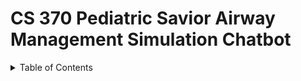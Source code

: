 # CS 370 Pediatric Savior Airway Management Simulation Chatbot

<details>
  <summary>Table of Contents</summary>
  <ol>
    <li><a href="#overview-of-the-project">Overview of the Project</a></li>
    <li><a href="#user-guide">User Guide</a>
      <ul>
        <li><a href="#guide-for-residents">Guide For Residents</a>
          <ul>
            <li><a href="#sign-up-sign-in1">Sign-Up/Sign-In</a></li>
            <li><a href="#airway-management-assistant1">Airway Management Assistant</a></li>
          </ul>
        </li>
        <li><a href="#guide-for-researchers">Guide For Researchers</a>
          <ul>
            <li><a href="#sign-up-sign-in2">Sign-Up/Sign-In</a></li>
            <li><a href="#airway-management-assistant2">Airway Management Assistant</a></li>
            <li><a href="#data-collection">Data Collection</a></li>
            <li><a href="#chat-history">Chat History</a></li>
          </ul>
        </li>
      </ul>
    </li>
    <li><a href="#frontend-design">FrontEnd Design</a>
      <ul>
        <li><a href="#react-framework-chatbot-interface">React Framework ChatBot Interface Design</a></li>
        <li><a href="#data-collection-page-design">Data Collection Page Design</a></li>
        <li><a href="#chat-history-design">Chat History Design</a></li>
        <li><a href="#authentication-with-auth0">Authentication With Auth0</a></li>
      </ul>
    </li>
    <li><a href="#backend-design">BackEnd Design</a>
      <ul>
        <li><a href="#mongodb-database">MongoDB Database</a></li>
        <li><a href="#gpt-training">GPT Training</a></li>
      </ul>
    </li>
    <li><a href="#aws-hosting">AWS Hosting</a>
      <ul>
        <li><a href="#backend-hosting-aws-elastic-beanstalk">Backend Hosting - AWS Elastic Beanstalk</a></li>
        <li><a href="#frontend-hosting">FrontEnd Hosting</a></li>
        <li><a href="#Obtaining-SSL-Certificate-and-Domain Purchases">Obtaining SSL Certificate and Domain Purchases</a></li>
        <li><a href="#Adding-SSL-Certificate-and-DNS-Configuration">Adding SSL Certificate and DNS Configuration</a></li>


## Overview of the Project
<p>This section will provide a comprehensive overview of the Pediatric Savior Airway Management Simulation Chatbot project, including its objectives, scope, and impact on pediatric care training.</p>

## User Guide
### Guide For Residents
#### Sign-Up/Sign-In

<a name="sign-up-sign-in1"></a>

<p>Instructions for residents to sign up and sign in to the system.</p>

#### Airway Management Assistant

<a name="airway-management-assistant1"></a>

<p>Details on how residents can use the airway management assistant feature.</p>

### Guide For Researchers

<a name="sign-up-sign-in2"></a>

#### Sign-Up/Sign-In
<p>Instructions for researchers to sign up and sign in to the system.</p>

#### Airway Management Assistant

<a name="airway-management-assistant2"></a>

<p>Explanation of how the airway management assistant supports researchers.</p>

#### Data Collection
<p>Guidelines on how researchers can collect and manage data.</p>

#### Chat History
<p>Information on accessing and utilizing chat history for research purposes.</p>

## FrontEnd Design
<a name="react-framework-chatbot-interface"></a>

### React Framework ChatBot Interface Design

The `ChatbotUi` component is designed to facilitate interactive conversations with a ChatGPT-like model by managing message exchanges and dynamic content within a chat interface.

#### State Management
The component leverages React's `useState` hook to manage various states:
- `messages`: An array of message objects representing the conversation history.
- `userInput`: The current text input from the user.
- `isLoading`: Indicates whether the chatbot is generating a response.
- `loading`: Tracks the initialization status of the chatbot.

#### Key Functionalities
- **Message Handling**: Users can send messages through an input form, which are then processed by a backend server. Responses from the chatbot, including text and images, are fetched and displayed in the chat window.
- **Image Fetching**: If a response includes an image reference, the component fetches and displays this image as part of the conversation.
- **Conversation Initialization and Reset**: Provides functionality to reset the chat to a clean state and reinitialize the conversation.
- **Automatic Scrolling and Session Storage**: Implements automatic scrolling to the latest messages and stores the conversation history in session storage to preserve chat state across page reloads.

#### Effects and Refs
- **Auto-scroll Effect**: Uses `useEffect` to automatically scroll the chat window to the latest message when the `messages` array is updated.
- **Session Storage Effect**: Another `useEffect` ensures the conversation history is either retrieved from session storage or initialized afresh when the component mounts.
- **Chat Window Reference**: Utilizes `useRef` to reference the chat window DOM element for auto-scrolling functionalities.

#### User Interface
- **Chat Window**: Displays messages as either text or images, with visual differentiation between user and bot messages.
- **Input Form**: Includes text input for messages, a submit button to send messages, and a reset button to clear the chat history.
- **Loading Indicators**: Displays visual indicators during chatbot response generation and initialization, enhancing the interactive experience.

### Data Collection Page Design
Designed to manage complex forms for collecting detailed medical scenario data, utilizing React's state management capabilities.

#### State Management
- `formData` for storing detailed patient and scenario information.
- `phases` for managing an array of medical phases, each containing specific medical data.
- `isSubmitting` to control the submission process and prevent duplicate submissions.

#### Form Handling Functions
- `handleChange` updates nested fields within `formData`.
- `handlePhaseChange` updates nested fields within a specific phase in the `phases` array based on user interaction.
- `addPhase` allows users to dynamically add new phases to the form.
- `handleSubmit` handles form submission, sending data to a server and managing the submission status.

#### User Interface
The form is divided into multiple sections to input various types of data:
- Scenario outlines and objectives.
- Patient basic information and medical history.
- Detailed inputs for each phase including vital signs and medical procedures.
Dynamic form sections allow for the addition of new phases as needed.
Submission controls include buttons for adding phases and submitting the entire form.

#### Interaction
Users can input and edit data across various nested fields and dynamically add more phases as required. The form provides comprehensive data collection capabilities with structured input handling for complex scenarios, making it suitable for detailed medical data entry tasks.

### Chat History Design
Fetches and displays chat history based on user inputs using React framework.

#### State Management
The component maintains several pieces of state:
- `participantID`: Stores the inputted participant ID.
- `dateFilter`: Holds the selected date to filter the chat history.
- `chatHistory`: Contains the fetched chat conversations, organized by date.
- `error`: Captures and displays any errors during the chat data fetching process.

#### Event Handlers
- **handleParticipantIDChange**: Updates the `participantID` state with the user's input.
- **handleDateChange**: Sets the `dateFilter` state based on the user's date selection.

#### Data Fetching and Processing
- **fetchChatHistory**: An asynchronous function that:
  - Retrieves chat history data from a specified endpoint using the participant ID.
  - Processes this data to group messages by their respective dates.
  - Applies a date filter if specified.
  - Handles any errors by setting the `error` state.

#### Rendering
The component renders the following UI elements:
- **Input Fields**: For entering the participant ID and selecting a date filter.
- **Fetch Button**: Triggers the chat history fetching process.
- **Error Display**: Conditionally shown if an error occurs during data fetching.
- **Chat Logs**: Displays the chat history, grouped by date, if available.

### Authentication With Auth0
<p>Overview of how Auth0 is used for authentication in the frontend.</p>

## BackEnd Design
### MongoDB Database
<p>Description of the MongoDB database setup and schema used for the project.</p>

### GPT Training
<p>Insight into how GPT models are trained for this project.</p>

## AWS Hosting

Our final product is hosted on the Internet to allow public access utilizing AWS as our intermediary. In particular, we utilized 2 services offerred by AWS: Amazon S3 bucket and Amazon Elastic Beanstalk. Each service is responsible for different roles which are specified below.

Here is the heuristic between how these 2 services interact with each other:

1.  **AWS Elastic Beanstalk**: This service allows you to deploy and scale web applications and services quickly. You can upload your application code to Elastic Beanstalk, and it automatically takes care of deployment details like capacity provisioning, load balancing, auto-scaling, and health monitoring. It supports a range of programming languages and integrates with services such as EC2 and Elastic Load Balancing, making it easier to manage applications without deep knowledge of the infrastructure ([Amazon Web Services](https://aws.amazon.com/elasticbeanstalk/)) ([AWS Documentation](https://docs.aws.amazon.com/elasticbeanstalk/latest/dg/Welcome.html)) ([Amazon Web Services](https://aws.amazon.com/elasticbeanstalk/details/)).
2.   **Amazon S3 Bucket Static Website Hosting**: This service enables you to host a static website on Amazon S3. By enabling this feature on an S3 bucket, you can serve static content (HTML, CSS, JavaScript, images) directly from S3, a highly durable and available storage service. It simplifies web hosting without the need for a server, since S3 can deliver the content directly to the web browser ([Amazon Web Services](https://aws.amazon.com/elasticbeanstalk/details/)).
3.  **Amazon Route 53 Domain Name Purchases**: Amazon Route 53 is a scalable and highly available Domain Name System (DNS) web service. It not only routes users to your internet applications by translating domain names into IP addresses but also allows you to purchase and manage domain names. Through Route 53, you can buy domain names and automatically configure DNS settings for them ([Amazon Web Services](https://aws.amazon.com/elasticbeanstalk/details/)).
4.   **Amazon CloudFront**: This is a fast content delivery network (CDN) service that securely delivers data, videos, applications, and APIs to customers globally with low latency and high transfer speeds. CloudFront integrates with other Amazon Web Services products to give developers and businesses an easy way to distribute content to end-users with no minimum usage commitments ([Amazon Web Services](https://aws.amazon.com/elasticbeanstalk/details/)).



<a name="backend-hosting-aws-elastic-beanstalk"></a>

### Backend Hosting - AWS Elastic Beanstalk
#### Preparing the Backend for Deployment

1. **Set Up Docker:**

   - Download Docker Desktop, which includes the Docker CLI tool.
   - Create a new folder for all backend-related files to prevent affecting the existing GitHub repository.

2. **Create Dockerfile:**

   - In VS Code, use the Command Palette (`Cmd+Shift+P`) and select `Docker: Add Docker Files to Workspace`.

3. **Generate `requirements.txt`:**

   - Activate a local virtual environment:

     ```bash
     python3 -m venv myenv
     source myenv/bin/activate
     ```

   - Freeze the current dependencies into `requirements.txt`:

     ```bash
     #pip3 install (whatever packages are needed for this project)
     #Current necessities:
     pip3 install pymongo
     pip3 install flask
     pip3 install openai
     pip3 install flask-cors
     pip3 install python-dotenv
     pip3 freeze > requirements.txt
     ```

4. **Build Docker Image:**

   - Ensure Docker Desktop is running.

   - Use the command:

     ```bash
     docker build -t my-flask-app .
     ```

     (Replace `my-flask-app` with your preferred image name and include the dot at the end.)

5. **Test Docker Image Locally:**

   - Run the following command:

     ```bash
     docker run -p 4999:4999 my-flask-app
     ```

6. **Set Up `gunicorn`:**

   - Add `gunicorn==20.0.4` to `requirements.txt`.

7. **Create an `env.list`:**

   - Store all the secrets and environment variables.
   - Optionally, you can add the environment variables to EBS during environment creation
   - You can also add extra environment variables after the initial creation of the environment, go to configuration on the left panel of the sidebar

8. **Modify Application Entry Point:**

   - Adjust the path to `main.py` in your application.
   - Especially the path of our instruction_text. You can leave the conversation simulation file unchanged as we have figured out a way to extract these cases from the mongodb

9. **Test Endpoint:**

   - Add a root route to `application.py` to test connectivity:

     ```python
     @app.route('/')
     def home():
         return 'Backend API is running. Use the appropriate endpoints for API functionality.'
     ```

10. **Address Port Permission Denied Issue:**

    - If encountering permission denied on a port (like 80), it may be occupied. Try another port or use sudo for privileged ports on Unix systems.
    - If you are working on port 4999, then things should be working fine.

#### Deploying with Elastic Beanstalk

1. **Upload and Deploy:**
   - Zip all the files needed for the backend and upload to AWS Elastic Beanstalk.
     - Dockerfile
     - requirements.txt
     - application.py
     - AssistantAPICall folder
     - env.list is optional if you pass the environment variable into the environment through configuration
   - Be sure to choose Dokcer as your platform when creating the environment
   - Use VPC and choose corresponding subnets
   - Go to configuration and open the elastic load balancer option and add new listener on port 443 that accepts HTTPS request. To accomplish this, you need SSL certificate and custom domain name. Check the section later for a detailed review
   - Deploy the version and verify the application is running by visiting the provided endpoint.
### FrontEnd Hosting
#### Configuring Frontend with S3 Bucket

1. **Prepare Local Frontend Copy:**
   - Clone the frontend repository into a local folder. Update the API calls as necessary.
   - Updating the API call is of great importance especially after setting the backend configuration. We have api.connyzhou.com as the API entry.  You might be wondering why that is the case. This is due to that Auth0 requires HTTPS protocols. Check the SSL Certificate section for detail overview. So be sure to modify all of the fetch functions. For instance, when running on your local machine, you might be calling to http://localhost4999/submit-user-input. Modify this to https://api.conyzhou.com/submit-user-input when you are ready to upload it to S3 bucket
   
2. **Build Frontend:**
   
   - Run `npm install` and `npm run build` to create a production build. The content of this build contains the following files:
   
     Upload them all onto S3 bucket.
   
3. **Configure S3 for Hosting:**
   
   - Upload the `build` folder content to an S3 bucket.
   - Enable public access and set up static website hosting.
   
4. **Update Auth0 Callback URL:**
   - In Auth0, update the allowed callback URLs to include your S3 bucket URL.

5. **Edit Bucket Policy:**
   - Follow AWS documentation to set up the correct bucket policy. The following is the general policy to set

     ```json
     {
     	"Version": "2012-10-17",
     	"Statement": [
     		{
     			"Sid": "PublicReadGetObject",
     			"Effect": "Allow",
     			"Principal": "*",
     			"Action": "s3:GetObject",
     			"Resource": "arn:aws:s3:::ps-solve-issue/*"
     		}
     	]
     }
     ```
   
     
   
6. **Update CloudFront Distribution (if used):**
   - If using the same bucket for different frontends, update the origin domain in CloudFront after every new upload.

### Obtaining SSL Certificate and Domain Purchases

1. **Buy a Domain:**
   - Purchase a domain from AWS Route 53 or other domain registrars.

2. **Hosted Zone Configuration:**
   - A hosted zone in Route 53 is where you manage your domain's DNS records.

### Miscellaneous

- **Backend Modifications:**
  - Update the `main.py` file if there are changes in the simulation or configuration files.

- **Environment Variables:**
  - Ensure to provide the OpenAI API key and other necessary environment variables during deployment.

### Adding SSL Certificate and DNS Configuration

1. **Request SSL Certificate:**
   - Use AWS Certificate Manager (ACM) to request an SSL certificate for your custom domain.
   - Validate the domain through email or DNS validation methods.

2. **Configure DNS Records:**
   - Create an `A` record for your root domain using Alias in Route 53.
   - Set up a `CNAME` or Alias `A` record for subdomains to point to your Elastic Beanstalk environment.

3. **Attach SSL to Load Balancer:**
   - In the EC2 console, attach the ACM SSL certificate to the HTTPS listener of your load balancer.

4. **Test HTTPS Connection:**
   - Access your application using the custom domain over HTTPS to ensure the SSL certificate is working.

5. **CORS Configuration:**
   - If your frontend is on a different domain, configure CORS on your backend to accept requests from your frontend's domain.
### Chat History Design
<p>Specifics on how chat history is designed and hosted on AWS.</p>





## Authors

Contributors names and contact info

Name: Blake  
Contact:

Name: Ryan
Contact: rmeng6@emory.edu

Name: Haru  
Contact: hche475@emory.edu

Name: Chloe 
Contact: 

Name: Simon Liu  
Contact: 

Name: David Chen  
Contact: zou23@emory.edu

Name: Junyi (Conny) Zhou  
Contact: junyi.zhou@emory.edu







## License

This project is licensed under the [NAME HERE] License - see the LICENSE.md file for details

## Acknowledgments

Inspiration, code snippets, etc.
* [awesome-readme](https://github.com/matiassingers/awesome-readme)
* [PurpleBooth](https://gist.github.com/PurpleBooth/109311bb0361f32d87a2)
* [dbader](https://github.com/dbader/readme-template)
* [zenorocha](https://gist.github.com/zenorocha/4526327)
* [fvcproductions](https://gist.github.com/fvcproductions/1bfc2d4aecb01a834b46)
